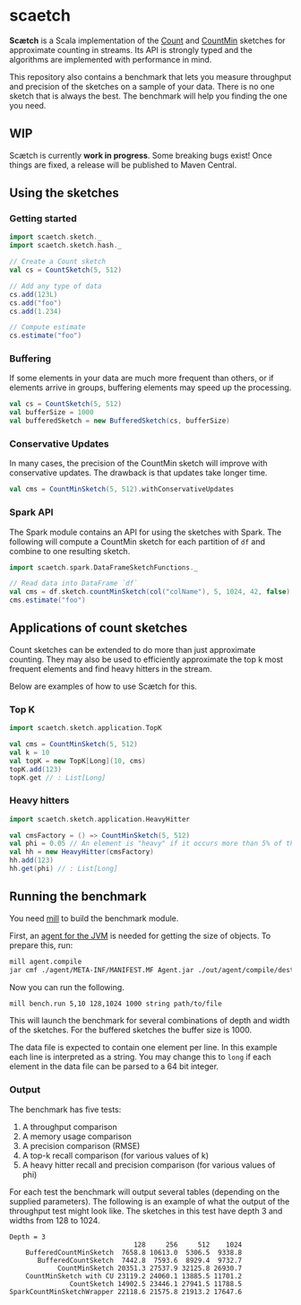 # scaetch
**Scætch** is a Scala implementation of the [Count](https://www.cs.rutgers.edu/~farach/pubs/FrequentStream.pdf) 
and [CountMin](https://7797b024-a-62cb3a1a-s-sites.googlegroups.com/site/countminsketch/cm-latin.pdf) sketches for approximate counting in streams. Its API is strongly typed and the algorithms are implemented with performance in mind.

This repository also contains a benchmark that lets you measure throughput and precision of the sketches on a sample of your data. There is no one sketch that is always the best. The benchmark will help you finding the one you need.

## WIP
Scætch is currently **work in progress**. Some breaking bugs exist! Once things are fixed, a release will be published to Maven Central.

## Using the sketches
### Getting started
```scala
import scaetch.sketch._
import scaetch.sketch.hash._

// Create a Count sketch
val cs = CountSketch(5, 512)

// Add any type of data
cs.add(123L)
cs.add("foo")
cs.add(1.234)

// Compute estimate
cs.estimate("foo")
```

### Buffering
If some elements in your data are much more frequent than others, or if elements arrive in groups, buffering elements may speed up the processing.
```scala
val cs = CountSketch(5, 512)
val bufferSize = 1000
val bufferedSketch = new BufferedSketch(cs, bufferSize)
```

### Conservative Updates
In many cases, the precision of the CountMin sketch will improve with conservative updates. The drawback is that updates take longer time.
```scala
val cms = CountMinSketch(5, 512).withConservativeUpdates
```

### Spark API
The Spark module contains an API for using the sketches with Spark. The following will compute a CountMin sketch for each partition of `df` and combine to one resulting sketch.
```scala
import scaetch.spark.DataFrameSketchFunctions._

// Read data into DataFrame `df`
val cms = df.sketch.countMinSketch(col("colName"), 5, 1024, 42, false)
cms.estimate("foo")
```

## Applications of count sketches
Count sketches can be extended to do more than just approximate counting. They may also be used to efficiently 
approximate the top k most frequent elements and find heavy hitters in the stream.

Below are examples of how to use Scætch for this.

### Top K
```scala
import scaetch.sketch.application.TopK

val cms = CountMinSketch(5, 512)
val k = 10
val topK = new TopK[Long](10, cms)
topK.add(123)
topK.get // : List[Long]
```

### Heavy hitters
```scala
import scaetch.sketch.application.HeavyHitter

val cmsFactory = () => CountMinSketch(5, 512)
val phi = 0.05 // An element is "heavy" if it occurs more than 5% of the time
val hh = new HeavyHitter(cmsFactory)
hh.add(123)
hh.get(phi) // : List[Long]
```

## Running the benchmark
You need [mill](https://github.com/lihaoyi/mill) to build the benchmark 
module.

First, an [agent for the JVM](https://www.baeldung.com/java-size-of-object) is needed for getting the size of objects. To prepare this, run:

```bash
mill agent.compile
jar cmf ./agent/META-INF/MANIFEST.MF Agent.jar ./out/agent/compile/dest/classes/agent/Agent.class
```

Now you can run the following.

```bash
mill bench.run 5,10 128,1024 1000 string path/to/file
```

This will launch the benchmark for several combinations of depth and width 
of the sketches. For the buffered sketches the buffer size is 1000.

The data file is expected to contain one element per line. In this example 
each line is interpreted as a string. You may change this to `long` if each 
element in the data file can be parsed to a 64 bit integer.

### Output
The benchmark has five tests:
1. A throughput comparison
2. A memory usage comparison
3. A precision comparison (RMSE)
4. A top-k recall comparison (for various values of k)
5. A heavy hitter recall and precision comparison (for various values of phi)

For each test the benchmark will output several tables (depending on the supplied parameters). The following is an example of what the output of the throughput test might look like. The sketches in this test have depth 3 and widths from 128 to 1024.

```
Depth = 3
                               128     256     512    1024
    BufferedCountMinSketch  7658.8 10613.0  5306.5  9338.8
       BufferedCountSketch  7442.8  7593.6  8929.4  9732.7
            CountMinSketch 20351.3 27537.9 32125.8 26930.7
    CountMinSketch with CU 23119.2 24060.1 13885.5 11701.2
               CountSketch 14902.5 23446.1 27941.5 11788.5
SparkCountMinSketchWrapper 22118.6 21575.8 21913.2 17647.6
```
